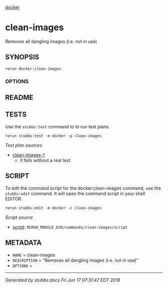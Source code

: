 [docker](../../index.html)
# clean-images 

Removes all dangling images (i.e. not in use)

## SYNOPSIS

    rerun docker:clean-images 

### OPTIONS



## README



## TESTS

Use the `stubbs:test` command to to run test plans.

    rerun stubbs:test -m docker -p clean-images

*Test plan sources*

* [clean-images-1](../../tests/clean-images-1.html)
  * it fails without a real test

## SCRIPT

To edit the command script for the docker:clean-images command, 
use the `stubbs:edit`
command. It will open the command script in your shell EDITOR.

    rerun stubbs:edit -m docker -c clean-images

*Script source*

* [script](script.html): `RERUN_MODULE_DIR/commands/clean-images/script`

## METADATA

* `NAME` = clean-images
* `DESCRIPTION` = "Removes all dangling images (i.e. not in use)"
* `OPTIONS` = 

----

*Generated by stubbs:docs Fri Jun 17 07:31:47 EDT 2016*

